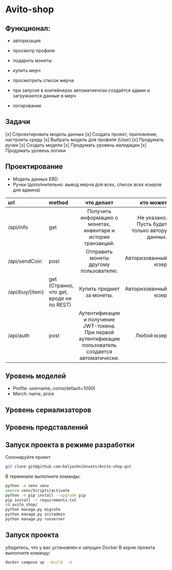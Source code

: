 # Avito-shop

## Функционал:
- авторизация
- просмотр профиля
- подарить монеты
- купить мерч
- просмотреть список мерча

- при запуске в контейнерах автоматиечски создаётся админ и загружаются данные в мерч 
- логирование 

## Задачи
[x] Спроектировать модель данных 
[x] Создать проект, приложение, настроить среду
[x] Выбрать модель для профиля (User)
[x] Продумать ручки
[x] Создать модели
[x] Продумать уровень валидации
[x] Продумать уровень логики

## Проектирование
- Модель данных ERD
- Ручки (дополнительно: вывод мерча для всех, список всех юзеров для админа)

| url       | method       | что делает      | кто может      |
|:----------|:----------|:---------:|----------:|
| /api/info   | get   | Получить информацию о монетах, инвентаре и истории транзакций.   | Не указано. Пусть будет только автору данных.   |
| /api/sendCoin | post  | Отправить монеты другому пользователю.  | Авторизованный юзер  |
| /api/buy/{item}  | get (Странно, что get, вроде не по REST) | Купить предмет за монеты.  |Авторизованный юзер  |
| /api/auth  | post | Аутентификация и получение JWT-токена. При первой аутентификации пользователь создается автоматически.  |Любой юзер |



## Уровень моделей
- Profile: username, coins(default=1000)
- Merch: name, price

## Уровень сериализаторов

## Уровень представлений

## Запуск проекта в режиме разработки 
Склонируйте проект
```bash
git clone git@github.com:belyashnikovatn/Avito-shop.git
```
В терминале выполните команды:
```bash
python -m venv venv
source venv/Scripts/activate
python -m pip install --upgrade pip
pip install -r requirements.txt
cd avito_shop/
python manage.py migrate
python manage.py initadmin
python manage.py runserver
```

## Запуск проекта 
убедитесь, что у вас установлен и запущен Docker
В корне проекта выполните команду:
```bash
docker compose up --build  -d
```